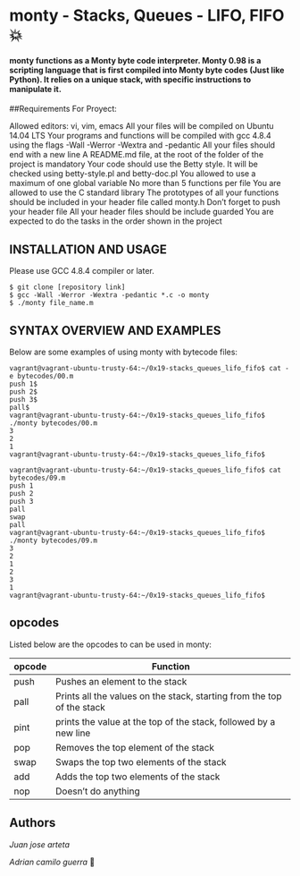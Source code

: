 # monty - Stacks, Queues - LIFO, FIFO 💥
#### monty functions as a Monty byte code interpreter. Monty 0.98 is a scripting language that is first compiled into Monty byte codes (Just like Python). It relies on a unique stack, with specific instructions to manipulate it.  
  
  
  
  ##Requirements
For Proyect:

Allowed editors: vi, vim, emacs
All your files will be compiled on Ubuntu 14.04 LTS
Your programs and functions will be compiled with gcc 4.8.4 using the flags -Wall -Werror -Wextra and -pedantic
All your files should end with a new line
A README.md file, at the root of the folder of the project is mandatory
Your code should use the Betty style. It will be checked using betty-style.pl and betty-doc.pl
You allowed to use a maximum of one global variable
No more than 5 functions per file
You are allowed to use the C standard library
The prototypes of all your functions should be included in your header file called monty.h
Don’t forget to push your header file
All your header files should be include guarded
You are expected to do the tasks in the order shown in the project
  
  
  
## INSTALLATION AND USAGE  
Please use GCC 4.8.4 compiler or later.  
  
```  
$ git clone [repository link]  
$ gcc -Wall -Werror -Wextra -pedantic *.c -o monty  
$ ./monty file_name.m  
```  
  
  
  
## SYNTAX OVERVIEW AND EXAMPLES  
  
  
Below are some examples of using monty with bytecode files:  
  
```  
vagrant@vagrant-ubuntu-trusty-64:~/0x19-stacks_queues_lifo_fifo$ cat -e bytecodes/00.m  
push 1$  
push 2$  
push 3$  
pall$  
vagrant@vagrant-ubuntu-trusty-64:~/0x19-stacks_queues_lifo_fifo$ ./monty bytecodes/00.m  
3  
2  
1  
vagrant@vagrant-ubuntu-trusty-64:~/0x19-stacks_queues_lifo_fifo$  
```  
```  
vagrant@vagrant-ubuntu-trusty-64:~/0x19-stacks_queues_lifo_fifo$ cat bytecodes/09.m  
push 1  
push 2  
push 3  
pall  
swap  
pall  
vagrant@vagrant-ubuntu-trusty-64:~/0x19-stacks_queues_lifo_fifo$ ./monty bytecodes/09.m  
3  
2  
1  
2  
3  
1  
vagrant@vagrant-ubuntu-trusty-64:~/0x19-stacks_queues_lifo_fifo$  
```  
## opcodes 

Listed below are the opcodes to can be used in monty:  
  
opcode | Function  
--------|---------------  
push | Pushes an element to the stack  
pall | Prints all the values on the stack, starting from the top of the stack  
pint| prints the value at the top of the stack, followed by a new line  
pop| Removes the top element of the stack  
swap | Swaps the top two elements of the stack  
 add | Adds the top two elements of the stack  
 nop| Doesn’t do anything 
  
  
 
  
## Authors  
  
*Juan jose arteta*   
  
  
*Adrian camilo guerra* 🎵  
  
